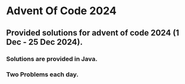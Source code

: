 # Advent Of Code 2024
## Provided solutions for advent of code 2024 (1 Dec - 25 Dec 2024).
### Solutions are provided in Java.
### Two Problems each day.
